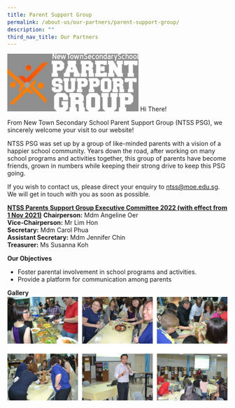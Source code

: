 ```yaml
---
title: Parent Support Group
permalink: /about-us/our-partners/parent-support-group/
description: ""
third_nav_title: Our Partners
---
```

![](/images/PSGG-300x132.jpg)
Hi There!

From New Town Secondary School Parent Support Group (NTSS PSG), we sincerely welcome your visit to our website!

NTSS PSG was set up by a group of like-minded parents with a vision of a happier school community. Years down the road, after working on many school programs and activities together, this group of parents have become friends, grown in numbers while keeping their strong drive to keep this PSG going.

If you wish to contact us, please direct your enquiry to ntss@moe.edu.sg. We will get in touch with you as soon as possible.

<u>**NTSS Parents Support Group Executive Committee 2022 (with effect from 1 Nov 2021)**</u>
**Chairperson:**                   Mdm Angeline Oer<br>
**Vice-Chairperson:**         Mr Lim Hon<br>
**Secretary:**                         Mdm Carol Phua<br>
**Assistant Secretary:**    Mdm Jennifer Chin<br>
**Treasurer:**                        Ms Susanna Koh<br>

**Our Objectives**

* Foster parental involvement in school programs and activities.
* Provide a platform for communication among parents

**Gallery**
![](/images/PSG.png)